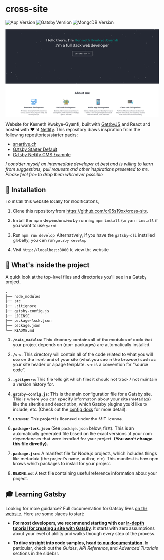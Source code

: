 # cross-site

![App Version](https://img.shields.io/badge/version-1.0.4-blue.svg)
![Gatsby Version](https://img.shields.io/badge/gatsby-2.3.3-purple.svg)
![MongoDB Version](https://img.shields.io/badge/pull_requests-allowed-yellow.svg)

<img src="./preview.png" alt="Website preview" />

Website for Kenneth Kwakye-Gyamfi, built with [GatsbyJS](https://www.gatsbyjs.org) and React and hosted with ♥ at [Netlify](https://www.netlify.com/). This repository draws inspiration from the following repositories/starter packs:

-   [smartive.ch](https://github.com/smartive/smartive.ch)
-   [Gatsby Starter Default](https://github.com/gatsbyjs/gatsby-starter-default)
-   [Gatsby Netlify CMS Example](https://github.com/erquhart/gatsby-netlify-cms-example)

_I consider myself an intermediate developer at best and is willing to learn from suggestions, pull requests and other inspirations presented to me. Please feel free to drop them whenever possible_

## 🚀 Installation

To install this website locally for modifications,

1. Clone this repository from https://github.com/cr05s19xx/cross-site.

2. Install the npm dependencies by running `npm install` (or `yarn install` if you want to use `yarn`)

3. Run `npm run develop`. Alternatively, if you have the `gatsby-cli` installed globally, you can run `gatsby develop`

4. Visit `http://localhost:8000` to view the website

## 🧐 What's inside the project

A quick look at the top-level files and directories you'll see in a Gatsby project.

    .
    ├── node_modules
    ├── src
    ├── .gitignore
    ├── gatsby-config.js
    ├── LICENSE
    ├── package-lock.json
    ├── package.json
    └── README.md

1.  **`/node_modules`**: This directory contains all of the modules of code that your project depends on (npm packages) are automatically installed.

2.  **`/src`**: This directory will contain all of the code related to what you will see on the front-end of your site (what you see in the browser) such as your site header or a page template. `src` is a convention for “source code”.

3.  **`.gitignore`**: This file tells git which files it should not track / not maintain a version history for.

4.  **`gatsby-config.js`**: This is the main configuration file for a Gatsby site. This is where you can specify information about your site (metadata) like the site title and description, which Gatsby plugins you’d like to include, etc. (Check out the [config docs](https://www.gatsbyjs.org/docs/gatsby-config/) for more detail).

5.  **`LICENSE`**: This project is licensed under the MIT license.

6.  **`package-lock.json`** (See `package.json` below, first). This is an automatically generated file based on the exact versions of your npm dependencies that were installed for your project. **(You won’t change this file directly).**

7.  **`package.json`**: A manifest file for Node.js projects, which includes things like metadata (the project’s name, author, etc). This manifest is how npm knows which packages to install for your project.

8.  **`README.md`**: A text file containing useful reference information about your project.

## 🎓 Learning Gatsby

Looking for more guidance? Full documentation for Gatsby lives [on the website](https://www.gatsbyjs.org/). Here are some places to start:

-   **For most developers, we recommend starting with our [in-depth tutorial for creating a site with Gatsby](https://www.gatsbyjs.org/tutorial/).** It starts with zero assumptions about your level of ability and walks through every step of the process.

-   **To dive straight into code samples, head [to our documentation](https://www.gatsbyjs.org/docs/).** In particular, check out the _Guides_, _API Reference_, and _Advanced Tutorials_ sections in the sidebar.
